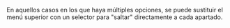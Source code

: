 En aquellos casos en los que haya múltiples opciones, se puede sustituir el menú superior con un selector para "saltar" directamente a cada apartado.
